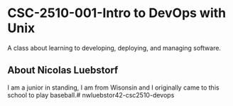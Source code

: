 
# CSC-2510-001-Intro to DevOps with Unix

A class about learning to developing, deploying, and managing software. 

## About Nicolas Luebstorf 

I am a junior in standing, I am from Wisonsin and I originally came to this school to play baseball.# nwluebstor42-csc2510-devops
